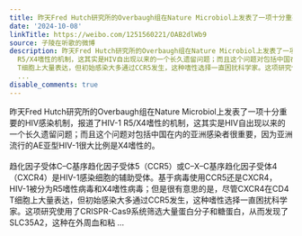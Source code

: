 ```yaml
---
title: 昨天Fred Hutch研究所的Overbaugh组在Nature Microbiol上发表了一项十分重要的HIV感染机制，报道了HIV-1 R5/X4嗜性的机制，这其实是HIV自出现以来的一个长久遗留...
date: '2024-10-08'
linkTitle: https://weibo.com/1251560221/OAB2dlWb9
source: 子陵在听歌的微博
description: 昨天Fred Hutch研究所的Overbaugh组在Nature Microbiol上发表了一项十分重要的HIV感染机制，报道了HIV-1
  R5/X4嗜性的机制，这其实是HIV自出现以来的一个长久遗留问题；而且这个问题对包括中国在内的亚洲感染者很重要，因为亚洲流行的AE亚型HIV-1很大比例是X4嗜性的。<br><br>趋化因子受体C–C基序趋化因子受体5（CCR5）或C–X–C基序趋化因子受体4（CXCR4）是HIV-1感染细胞的辅助受体。基于病毒使用CCR5还是CXCR4，HIV-1被分为R5嗜性病毒和X4嗜性病毒；但是很有意思的是，尽管CXCR4在CD4
  T细胞上大量表达，但初始感染大多通过CCR5发生，这种嗜性选择一直困扰科学家。这项研究使用了CRISPR-Cas9系统筛选大量蛋白分子和糖蛋白，从而发现了SLC35A2，这种在外周血和粘
  ...
disable_comments: true
---
```

昨天Fred Hutch研究所的Overbaugh组在Nature Microbiol上发表了一项十分重要的HIV感染机制，报道了HIV-1 R5/X4嗜性的机制，这其实是HIV自出现以来的一个长久遗留问题；而且这个问题对包括中国在内的亚洲感染者很重要，因为亚洲流行的AE亚型HIV-1很大比例是X4嗜性的。<br><br>趋化因子受体C–C基序趋化因子受体5（CCR5）或C–X–C基序趋化因子受体4（CXCR4）是HIV-1感染细胞的辅助受体。基于病毒使用CCR5还是CXCR4，HIV-1被分为R5嗜性病毒和X4嗜性病毒；但是很有意思的是，尽管CXCR4在CD4 T细胞上大量表达，但初始感染大多通过CCR5发生，这种嗜性选择一直困扰科学家。这项研究使用了CRISPR-Cas9系统筛选大量蛋白分子和糖蛋白，从而发现了SLC35A2，这种在外周血和粘 ...